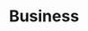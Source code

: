 ﻿---
title: "Business"
description: "Discover the best Udemy courses on Business. Expert-curated list of top online courses to help you learn and master new skills."
draft: false
---
